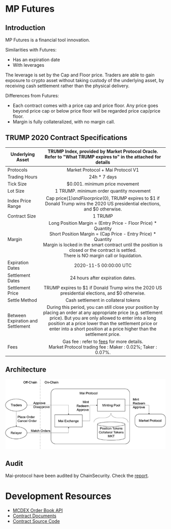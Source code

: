 # MP Futures

## Introduction
MP Futures is a financial tool innovation.

Similarities with Futures:
- Has an expiration date
- With leverages

The leverage is set by the Cap and Floor price. Traders are able to gain exposure to crypto asset without taking custody of the underlying asset, by receiving cash settlement rather than the physical delivery.

Differences from Futures:
- Each contract comes with a price cap and price floor. Any price goes beyond price cap or below price floor will be regarded price cap/price floor.
- Margin is fully collateralized, with no margin call.

## TRUMP 2020 Contract Specifications

| Underlying Asset                  |                                                                                               TRUMP Index, provided by Market Protocol Oracle. Refer to "What TRUMP expires to" in the attached for details                                                                                               |
| --------------------------------- | :-------------------------------------------------------------------------------------------------------------------------------------------------------------------------------------------------------------------------------------------------------------------------------------------------------: |
| Protocols                         |                                                                                                                                     Market Protocol + Mai Protocol V1                                                                                                                                     |
| Trading Hours                     |                                                                                                                                               24h * 7 days                                                                                                                                                |
| Tick Size                         |                                                                                                                                      $0.001. minimum price movement                                                                                                                                       |
| Lot Size                          |                                                                                                                                 1 TRUMP. minimum order quantity movement                                                                                                                                  |
| Index Price Range                 |                                                                                     Cap price($1) and Floor price($0), TRUMP expires to $1 if Donald Trump wins the 2020 US presidential elections, and $0 otherwise.                                                                                     |
| Contract Size                     |                                                                                                                                                  1 TRUMP                                                                                                                                                  |
| Margin                            |              Long Position Margin = (Entry Price - Floor Price) * Quantity<br/>Short Position Margin = (Cap Price - Entry Price) * Quantity<br/>Margin is locked in the smart contract until the position is closed or the contract is settled.<br/>There is NO margin call or liquidation.               |
| Expiration Dates                  |                                                                                                                                          2020-11-5 00:00:00 UTC                                                                                                                                           |
| Settlement Dates                  |                                                                                                                                     24 hours after expiration dates.                                                                                                                                      |
| Settlement Price                  |                                                                                                      TRUMP expires to $1 if Donald Trump wins the 2020 US presidential elections, and $0 otherwise.                                                                                                       |
| Settle Method                     |                                                                                                                                   Cash settlement in collateral tokens                                                                                                                                    |
| Between Expiration and Settlement | During this period, you can still close your position by placing an order at any appropriate price (e.g. settlement price). But you are only allowed to enter into a long position at a price lower than the settlement price or enter into a short position at a price higher than the settlement price. |
| Fees                              |                                                                                           Gas fee : refer to [fees](/en-US/general-information.md#fee) for more details. <br>Market Protocol trading fee : Maker : 0.02%; Taker : 0.07%.                                                                                            |

## Architecture

![mai-arch](asset/mai-arch.png)

## Audit

Mai-protocol have been audited by ChainSecurity. Check the [report](https://github.com/mcdexio/mai-protocol/blob/master/audit/ChainSecurity_MaiProtocol.pdf).

# Development Resources
* [MCDEX Order Book API](https://mcdex.io/doc/api)
* [Contract Documents](https://github.com/mcdexio/documents)
* [Contract Source Code](https://github.com/mcdexio/mai-protocol)
